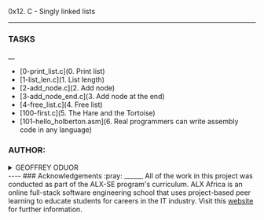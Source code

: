 0x12. C - Singly linked lists

----

### TASKS

__

- [0-print_list.c](0. Print list)
- [1-list_len.c](1. List length)
- [2-add_node.c](2. Add node)
- [3-add_node_end.c](3. Add node at the end)
- [4-free_list.c](4. Free list)
- [100-first.c](5. The Hare and the Tortoise)
- [101-hello_holberton.asm](6. Real programmers can write assembly code in any language)

### AUTHOR:
<details>
    <summary>GEOFFREY ODUOR</summary>
    <ul>
        <li>
            <a href="https://github.com/luckyhope1">Github</a>
        </li>
        <li>
            <a href="https://twitter.com/TomGeoffry">Twitter</a>
        </li>
        <li>
            <a href="https://geoffrytom@gmail.com">e-mail</a>
        </li>
    </ul>
</details>
----
### Acknowledgements  :pray:
______
All of the work in this project was conducted as part of the ALX-SE program's curriculum. ALX Africa is an online full-stack software engineering school that uses project-based peer learning to educate students for careers in the IT industry. Visit this <a href="https://www.alxafrica.com/software-engineering-2022">website</a> for further information.
